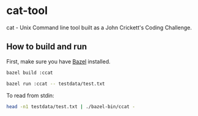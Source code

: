 # cat-tool

cat - Unix Command line tool built as a John Crickett's Coding Challenge.

## How to build and run

First, make sure you have [Bazel](https://bazel.build/install) installed.

```bash
bazel build :ccat
```

```bash
bazel run :ccat -- testdata/test.txt
```

To read from stdin:

```bash
head -n1 testdata/test.txt | ./bazel-bin/ccat -
```
